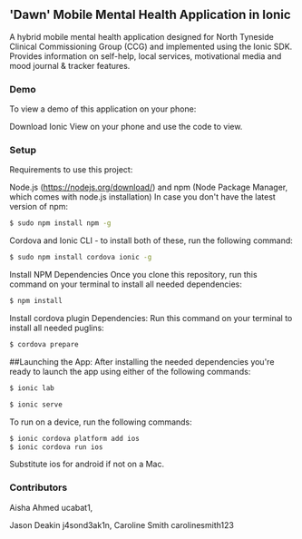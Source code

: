 
## 'Dawn' Mobile Mental Health Application in Ionic
A hybrid mobile mental health application designed for North Tyneside Clinical Commissioning Group (CCG) and implemented using the Ionic SDK. Provides information on self-help, local services, motivational media and mood journal & tracker features. 

### Demo
To view a demo of this application on your phone:

Download Ionic View on your phone and use the code      to view.

### Setup
Requirements to use this project:

Node.js (https://nodejs.org/download/) and npm (Node Package Manager, which comes with node.js installation)
In case you don't have the latest version of npm:

```bash
$ sudo npm install npm -g
```

Cordova and Ionic CLI - to install both of these, run the following command:

```bash
$ sudo npm install cordova ionic -g
```

Install NPM Dependencies
Once you clone this repository, run this command on your terminal to install all needed dependencies:

```bash
$ npm install
```

Install cordova plugin Dependencies:
Run this command on your terminal to install all needed puglins:

```bash
$ cordova prepare
```

##Launching the App:
After installing the needed dependencies you're ready to launch the app using either of the following commands:

```bash
$ ionic lab
```
```bash
$ ionic serve
```

To run on a device, run the following commands:

```bash
$ ionic cordova platform add ios
$ ionic cordova run ios
```

Substitute ios for android if not on a Mac.

### Contributors
Aisha Ahmed
ucabat1, 

Jason Deakin
j4sond3ak1n, 
Caroline Smith
carolinesmith123
